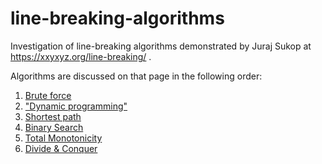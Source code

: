 # line-breaking-algorithms

Investigation of line-breaking algorithms demonstrated by Juraj Sukop at 
https://xxyxyz.org/line-breaking/ .

Algorithms are discussed on that page in the following order:

1. [Brute force](algorithms/brute_force.py)
1. ["Dynamic programming"](algorithms/dynamic_programming.py)
1. [Shortest path](algorithms/shortest_path.py)
1. [Binary Search](algorithms/binary_search.py)
1. [Total Monotonicity](algorithms/total_monotonicity.py)
1. [Divide & Conquer](algorithms/divide_and_conquer.py)


